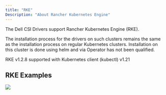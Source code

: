 ```yaml
---
title: "RKE"
Description: "About Rancher Kubernetes Engine" 
---
```


The Dell CSI Drivers support Rancher Kubernetes Engine (RKE).

The installation process for the drivers on such clusters remains the same as the installation process on regular Kubernetes clusters. Installation on this cluster is done using helm and via Operator has not been qualified.

RKE v1.2.8 supported with Kubernetes client (kubectl) v1.21

## RKE Examples

![](/storage-plugin-docs/images/rancher1.PNG)